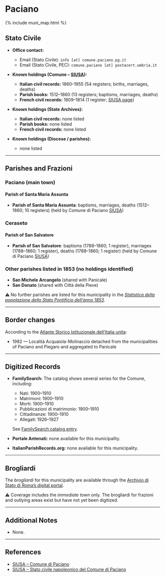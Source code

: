 # Paciano

{% include muni_map.html %}

## Stato Civile

* **Office contact:**

  * Email (Stato Civile): `info [at] comune.paciano.pg.it`
  * Email (Stato Civile, PEC): `comune.paciano [at] postacert.umbria.it`

* **Known holdings (Comune – [SIUSA](https://siusa-archivi.cultura.gov.it/cgi-bin/siusa/pagina.pl?TipoPag=comparc&Chiave=257209)):**

  * **Italian civil records:** 1860–1955 (54 registers; births, marriages, deaths)
  * **Parish books:** 1512–1860 (13 registers; baptisms, marriages, deaths)
  * **French civil records:** 1809–1814 (1 register; [SIUSA page](https://siusa-archivi.cultura.gov.it/cgi-bin/siusa/pagina.pl?TipoPag=comparc&Chiave=285925))

* **Known holdings (State Archives):**

  * **Italian civil records:** none listed
  * **Parish books:** none listed
  * **French civil records:** none listed

* **Known holdings (Diocese / parishes):**

  * none listed

---

## Parishes and Frazioni

### Paciano (main town)

#### Parish of Santa Maria Assunta

* **Parish of Santa Maria Assunta**: baptisms, marriages, deaths (1512–1860; 10 registers) (held by Comune di Paciano [SIUSA](https://siusa-archivi.cultura.gov.it/cgi-bin/siusa/pagina.pl?TipoPag=comparc&Chiave=257209))

### Ceraseto

#### Parish of San Salvatore

* **Parish of San Salvatore**: baptisms (1788–1860; 1 register), marriages (1788–1860; 1 register), deaths (1788–1860; 1 register) (held by Comune di Paciano [SIUSA](https://siusa-archivi.cultura.gov.it/cgi-bin/siusa/pagina.pl?TipoPag=comparc&Chiave=257209))

### Other parishes listed in 1853 (no holdings identified)

* **San Michele Arcangelo** (shared with Panicale)
* **San Donato** (shared with Città della Pieve)

⚠️ No further parishes are listed for this municipality in the *[Statistica della popolazione dello Stato Pontificio dell’anno 1853](https://www.google.it/books/edition/Statistics_della_popolazione_dello_Stato/v6dCAQAAMAAJ)*.

---

## Border changes

According to the [Atlante Storico Istituzionale dell’Italia unita](http://dati.san.beniculturali.it/asi/local/detail.html?UA05106):

* 1982 — Località Acquaiola-Molinaccio detached from the municipalities of Paciano and Piegaro and aggregated to Panicale

---

## Digitized Records

* **FamilySearch:** The catalog shows several series for the Comune, including:

  * Nati: 1900–1910
  * Matrimoni: 1900–1910
  * Morti: 1900–1910
  * Pubblicazioni di matrimonio: 1900–1910
  * Cittadinanze: 1900–1910
  * Allegati: 1926–1927

  See [FamilySearch catalog entry](https://www.familysearch.org/en/search/catalog/1124394).

* **Portale Antenati:** none available for this municipality.

* **ItalianParishRecords.org:** none available for this municipality.

---

## Brogliardi

The *brogliardi* for this municipality are available through the [Archivio di Stato di Roma’s digital portal](https://imagoarchiviodistatoroma.cultura.gov.it/Gregoriano/s_brogliardi.php?Provincia=Perugia&Denominazione=Pacciano%20nuovo).

⚠️ Coverage includes the *immediate town* only. The brogliardi for frazioni and outlying areas exist but have not yet been digitized.

---

## Additional Notes

* None.

---

## References

* [SIUSA – Comune di Paciano](https://siusa-archivi.cultura.gov.it/cgi-bin/siusa/pagina.pl?TipoPag=comparc&Chiave=257209)
* [SIUSA – Stato civile napoleonico del Comune di Paciano](https://siusa-archivi.cultura.gov.it/cgi-bin/siusa/pagina.pl?TipoPag=comparc&Chiave=285925)
